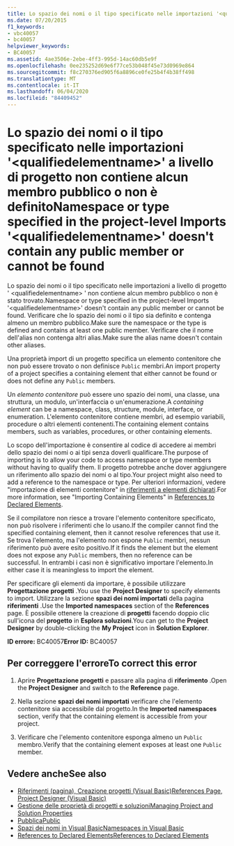 ```yaml
---
title: Lo spazio dei nomi o il tipo specificato nelle importazioni '<qualifiedelementname>' a livello di progetto non contiene alcun membro pubblico o non è definito
ms.date: 07/20/2015
f1_keywords:
- vbc40057
- bc40057
helpviewer_keywords:
- BC40057
ms.assetid: 4ae3506e-2ebe-4ff3-995d-14ac60db5e9f
ms.openlocfilehash: 0ee235252d69e6f77ce53b048f45e73d0969e864
ms.sourcegitcommit: f8c270376ed905f6a8896ce0fe25b4f4b38ff498
ms.translationtype: MT
ms.contentlocale: it-IT
ms.lasthandoff: 06/04/2020
ms.locfileid: "84409452"
---
```

# <a name="namespace-or-type-specified-in-the-project-level-imports-qualifiedelementname-doesnt-contain-any-public-member-or-cannot-be-found"></a><span data-ttu-id="a703b-102">Lo spazio dei nomi o il tipo specificato nelle importazioni '\<qualifiedelementname>' a livello di progetto non contiene alcun membro pubblico o non è definito</span><span class="sxs-lookup"><span data-stu-id="a703b-102">Namespace or type specified in the project-level Imports '\<qualifiedelementname>' doesn't contain any public member or cannot be found</span></span>
<span data-ttu-id="a703b-103">Lo spazio dei nomi o il tipo specificato nelle importazioni a livello di progetto ' \<qualifiedelementname> ' non contiene alcun membro pubblico o non è stato trovato.</span><span class="sxs-lookup"><span data-stu-id="a703b-103">Namespace or type specified in the project-level Imports '\<qualifiedelementname>' doesn't contain any public member or cannot be found.</span></span> <span data-ttu-id="a703b-104">Verificare che lo spazio dei nomi o il tipo sia definito e contenga almeno un membro pubblico.</span><span class="sxs-lookup"><span data-stu-id="a703b-104">Make sure the namespace or the type is defined and contains at least one public member.</span></span> <span data-ttu-id="a703b-105">Verificare che il nome dell'alias non contenga altri alias.</span><span class="sxs-lookup"><span data-stu-id="a703b-105">Make sure the alias name doesn't contain other aliases.</span></span>  
  
 <span data-ttu-id="a703b-106">Una proprietà import di un progetto specifica un elemento contenitore che non può essere trovato o non definisce `Public` membri.</span><span class="sxs-lookup"><span data-stu-id="a703b-106">An import property of a project specifies a containing element that either cannot be found or does not define any `Public` members.</span></span>  
  
 <span data-ttu-id="a703b-107">Un *elemento contenitore* può essere uno spazio dei nomi, una classe, una struttura, un modulo, un'interfaccia o un'enumerazione.</span><span class="sxs-lookup"><span data-stu-id="a703b-107">A *containing element* can be a namespace, class, structure, module, interface, or enumeration.</span></span> <span data-ttu-id="a703b-108">L'elemento contenitore contiene membri, ad esempio variabili, procedure o altri elementi contenenti.</span><span class="sxs-lookup"><span data-stu-id="a703b-108">The containing element contains members, such as variables, procedures, or other containing elements.</span></span>  
  
 <span data-ttu-id="a703b-109">Lo scopo dell'importazione è consentire al codice di accedere ai membri dello spazio dei nomi o ai tipi senza doverli qualificare.</span><span class="sxs-lookup"><span data-stu-id="a703b-109">The purpose of importing is to allow your code to access namespace or type members without having to qualify them.</span></span> <span data-ttu-id="a703b-110">Il progetto potrebbe anche dover aggiungere un riferimento allo spazio dei nomi o al tipo.</span><span class="sxs-lookup"><span data-stu-id="a703b-110">Your project might also need to add a reference to the namespace or type.</span></span> <span data-ttu-id="a703b-111">Per ulteriori informazioni, vedere "importazione di elementi contenitore" in [riferimenti a elementi dichiarati](../../programming-guide/language-features/declared-elements/references-to-declared-elements.md).</span><span class="sxs-lookup"><span data-stu-id="a703b-111">For more information, see "Importing Containing Elements" in [References to Declared Elements](../../programming-guide/language-features/declared-elements/references-to-declared-elements.md).</span></span>  
  
 <span data-ttu-id="a703b-112">Se il compilatore non riesce a trovare l'elemento contenitore specificato, non può risolvere i riferimenti che lo usano.</span><span class="sxs-lookup"><span data-stu-id="a703b-112">If the compiler cannot find the specified containing element, then it cannot resolve references that use it.</span></span> <span data-ttu-id="a703b-113">Se trova l'elemento, ma l'elemento non espone `Public` membri, nessun riferimento può avere esito positivo.</span><span class="sxs-lookup"><span data-stu-id="a703b-113">If it finds the element but the element does not expose any `Public` members, then no reference can be successful.</span></span> <span data-ttu-id="a703b-114">In entrambi i casi non è significativo importare l'elemento.</span><span class="sxs-lookup"><span data-stu-id="a703b-114">In either case it is meaningless to import the element.</span></span>  
  
 <span data-ttu-id="a703b-115">Per specificare gli elementi da importare, è possibile utilizzare **Progettazione progetti** .</span><span class="sxs-lookup"><span data-stu-id="a703b-115">You use the **Project Designer** to specify elements to import.</span></span> <span data-ttu-id="a703b-116">Utilizzare la sezione **spazi dei nomi importati** della pagina **riferimenti** .</span><span class="sxs-lookup"><span data-stu-id="a703b-116">Use the **Imported namespaces** section of the **References** page.</span></span> <span data-ttu-id="a703b-117">È possibile ottenere la creazione di **progetti** facendo doppio clic sull'icona del **progetto** in **Esplora soluzioni**.</span><span class="sxs-lookup"><span data-stu-id="a703b-117">You can get to the **Project Designer** by double-clicking the **My Project** icon in **Solution Explorer**.</span></span>  
  
 <span data-ttu-id="a703b-118">**ID errore:** BC40057</span><span class="sxs-lookup"><span data-stu-id="a703b-118">**Error ID:** BC40057</span></span>  
  
## <a name="to-correct-this-error"></a><span data-ttu-id="a703b-119">Per correggere l'errore</span><span class="sxs-lookup"><span data-stu-id="a703b-119">To correct this error</span></span>  
  
1. <span data-ttu-id="a703b-120">Aprire **Progettazione progetti** e passare alla pagina di **riferimento** .</span><span class="sxs-lookup"><span data-stu-id="a703b-120">Open the **Project Designer** and switch to the **Reference** page.</span></span>  
  
2. <span data-ttu-id="a703b-121">Nella sezione **spazi dei nomi importati** verificare che l'elemento contenitore sia accessibile dal progetto.</span><span class="sxs-lookup"><span data-stu-id="a703b-121">In the **Imported namespaces** section, verify that the containing element is accessible from your project.</span></span>  
  
3. <span data-ttu-id="a703b-122">Verificare che l'elemento contenitore esponga almeno un `Public` membro.</span><span class="sxs-lookup"><span data-stu-id="a703b-122">Verify that the containing element exposes at least one `Public` member.</span></span>  
  
## <a name="see-also"></a><span data-ttu-id="a703b-123">Vedere anche</span><span class="sxs-lookup"><span data-stu-id="a703b-123">See also</span></span>

- [<span data-ttu-id="a703b-124">Riferimenti (pagina), Creazione progetti (Visual Basic)</span><span class="sxs-lookup"><span data-stu-id="a703b-124">References Page, Project Designer (Visual Basic)</span></span>](/visualstudio/ide/reference/references-page-project-designer-visual-basic)
- [<span data-ttu-id="a703b-125">Gestione delle proprietà di progetti e soluzioni</span><span class="sxs-lookup"><span data-stu-id="a703b-125">Managing Project and Solution Properties</span></span>](/visualstudio/ide/managing-project-and-solution-properties)
- [<span data-ttu-id="a703b-126">Pubblica</span><span class="sxs-lookup"><span data-stu-id="a703b-126">Public</span></span>](../modifiers/public.md)
- [<span data-ttu-id="a703b-127">Spazi dei nomi in Visual Basic</span><span class="sxs-lookup"><span data-stu-id="a703b-127">Namespaces in Visual Basic</span></span>](../../programming-guide/program-structure/namespaces.md)
- [<span data-ttu-id="a703b-128">References to Declared Elements</span><span class="sxs-lookup"><span data-stu-id="a703b-128">References to Declared Elements</span></span>](../../programming-guide/language-features/declared-elements/references-to-declared-elements.md)
